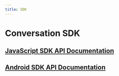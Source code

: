 ```yaml
---
title: SDK
---
```


# Conversation SDK

## [JavaScript SDK API Documentation](/sdk/conversation/js)

## [Android SDK API Documentation](/sdk/conversation/android)
